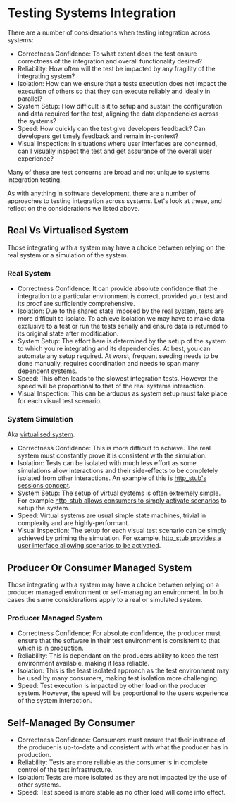 # Testing Systems Integration

There are a number of considerations when testing integration across systems:
* Correctness Confidence: To what extent does the test ensure correctness of the integration and overall functionality desired?
* Reliability: How often will the test be impacted by any fragility of the integrating system?
* Isolation: How can we ensure that a tests execution does not impact the execution of others so that they can execute reliably and ideally in parallel?
* System Setup: How difficult is it to setup and sustain the configuration and data required for the test, aligning the data dependencies across the systems?
* Speed: How quickly can the test give developers feedback?  Can developers get timely feedback and remain in-context?
* Visual Inspection: In situations where user interfaces are concerned, can I visually inspect the test and get assurance of the overall user experience?
 
Many of these are test concerns are broad and not unique to systems integration testing.

As with anything in software development, there are a number of approaches to testing integration across systems.
Let's look at these, and reflect on the considerations we listed above.

## Real Vs Virtualised System

Those integrating with a system may have a choice between relying on the real system or a simulation of the system.

### Real System

* Correctness Confidence: It can provide absolute confidence that the integration to a particular environment is correct, provided your test and its proof are sufficiently comprehensive.
* Isolation: Due to the shared state imposed by the real system, tests are more difficult to isolate.  To achieve isolation we may have to make data exclusive to a test or run the tests serially and ensure data is returned to its original state after modification.
* System Setup: The effort here is determined by the setup of the system to which you're integrating and its dependencies.  At best, you can automate any setup required.  At worst, frequent seeding needs to be done manually, requires coordination and needs to span many dependent systems.
* Speed: This often leads to the slowest integration tests.  However the speed will be proportional to that of the real systems interaction.
* Visual Inspection: This can be arduous as system setup must take place for each visual test scenario.

### System Simulation

Aka [virtualised system](https://en.wikipedia.org/wiki/Virtualization).

* Correctness Confidence: This is more difficult to achieve.  The real system must constantly prove it is consistent with the simulation.
* Isolation: Tests can be isolated with much less effort as some simulations allow interactions and their side-effects to be completely isolated from other interactions.  An example of this is [http_stub's sessions concept](https://github.com/MYOB-Technology/http_stub/wiki/Stub%20Sessions).
* System Setup: The setup of virtual systems is often extremely simple.  For example [http_stub allows consumers to simply activate scenarios](https://github.com/MYOB-Technology/http_stub/wiki/Scenarios) to setup the system.
* Speed: Virtual systems are usual simple state machines, trivial in complexity and are highly-performant.
* Visual Inspection: The setup for each visual test scenario can be simply achieved by priming the simulation.  For example, [http_stub provides a user interface allowing scenarios to be activated](https://github.com/MYOB-Technology/http_stub/wiki/Diagnostic-Pages#listing-the-scenarios).

## Producer Or Consumer Managed System

Those integrating with a system may have a choice between relying on a producer managed environment or self-managing an environment.
In both cases the same considerations apply to a real or simulated system.

### Producer Managed System

* Correctness Confidence: For absolute confidence, the producer must ensure that the software in their test environment is consistent to that which is in production.
* Reliability: This is dependant on the producers ability to keep the test environment available, making it less reliable.
* Isolation: This is the least isolated approach as the test environment may be used by many consumers, making test isolation more challenging.
* Speed: Test execution is impacted by other load on the producer system.  However, the speed will be proportional to the users experience of the system interaction.

## Self-Managed By Consumer

* Correctness Confidence: Consumers must ensure that their instance of the producer is up-to-date and consistent with what the producer has in production.
* Reliability: Tests are more reliable as the consumer is in complete control of the test infrastructure.
* Isolation: Tests are more isolated as they are not impacted by the use of other systems.
* Speed: Test speed is more stable as no other load will come into effect.
